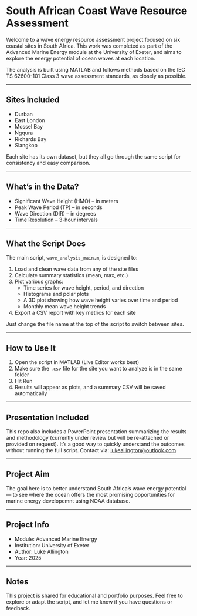 # South African Coast Wave Resource Assessment

Welcome to a wave energy resource assessment project focused on six coastal sites in South Africa. This work was completed as part of the Advanced Marine Energy module at the University of Exeter, and aims to explore the energy potential of ocean waves at each location.

The analysis is built using MATLAB and follows methods based on the IEC TS 62600-101 Class 3 wave assessment standards, as closely as possible.

---

## Sites Included

- Durban  
- East London  
- Mossel Bay  
- Ngqura  
- Richards Bay  
- Slangkop

Each site has its own dataset, but they all go through the same script for consistency and easy comparison.

---

## What’s in the Data?

- Significant Wave Height (HMO) – in meters  
- Peak Wave Period (TP) – in seconds  
- Wave Direction (DIR) – in degrees  
- Time Resolution – 3-hour intervals

---

## What the Script Does

The main script, `wave_analysis_main.m`, is designed to:

1. Load and clean wave data from any of the site files  
2. Calculate summary statistics (mean, max, etc.)  
3. Plot various graphs:
   - Time series for wave height, period, and direction
   - Histograms and polar plots
   - A 3D plot showing how wave height varies over time and period
   - Monthly mean wave height trends
4. Export a CSV report with key metrics for each site

Just change the file name at the top of the script to switch between sites.

---

## How to Use It

1. Open the script in MATLAB (Live Editor works best)
2. Make sure the `.csv` file for the site you want to analyze is in the same folder
3. Hit Run
4. Results will appear as plots, and a summary CSV will be saved automatically

---

## Presentation Included

This repo also includes a PowerPoint presentation summarizing the results and methodology (currently under review but will be re-attached or provided on request). It’s a good way to quickly understand the outcomes without running the full script.
Contact via: lukeallington@outlook.com 

---

## Project Aim

The goal here is to better understand South Africa’s wave energy potential — to see where the ocean offers the most promising opportunities for marine energy developemnt using NOAA database.

---

## Project Info

- Module: Advanced Marine Energy  
- Institution: University of Exeter  
- Author: Luke Allington  
- Year: 2025

---

## Notes

This project is shared for educational and portfolio purposes. Feel free to explore or adapt the script, and let me know if you have questions or feedback.
